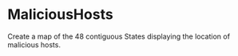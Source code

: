 # MaliciousHosts
Create a map of the 48 contiguous States displaying the location of malicious hosts.
